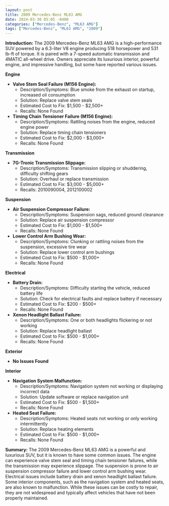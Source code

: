 ```yaml
---
layout: post
title: 2009 Mercedes-Benz ML63 AMG
date: 2024-03-30 05:05 -0400
categories: ["Mercedes-Benz", "ML63 AMG"]
tags: ["Mercedes-Benz", "ML63 AMG", "2009"]
---
```

**Introduction:**
The 2009 Mercedes-Benz ML63 AMG is a high-performance SUV powered by a 6.3-liter V8 engine producing 518 horsepower and 531 lb-ft of torque. It is paired with a 7-speed automatic transmission and 4MATIC all-wheel drive. Owners appreciate its luxurious interior, powerful engine, and impressive handling, but some have reported various issues.

**Engine**

* **Valve Stem Seal Failure (M156 Engine):**
    * Description/Symptoms: Blue smoke from the exhaust on startup, increased oil consumption
    * Solution: Replace valve stem seals
    * Estimated Cost to Fix: $1,500 - $2,500+
    * Recalls: None Found
* **Timing Chain Tensioner Failure (M156 Engine):**
    * Description/Symptoms: Rattling noises from the engine, reduced engine power
    * Solution: Replace timing chain tensioners
    * Estimated Cost to Fix: $2,000 - $3,000+
    * Recalls: None Found

**Transmission**

* **7G-Tronic Transmission Slippage:**
    * Description/Symptoms: Transmission slipping or shuddering, difficulty shifting gears
    * Solution: Overhaul or replace transmission
    * Estimated Cost to Fix: $3,000 - $5,000+
    * Recalls: 2010090004, 2012100002

**Suspension**

* **Air Suspension Compressor Failure:**
    * Description/Symptoms: Suspension sags, reduced ground clearance
    * Solution: Replace air suspension compressor
    * Estimated Cost to Fix: $1,000 - $1,500+
    * Recalls: None Found
* **Lower Control Arm Bushing Wear:**
    * Description/Symptoms: Clunking or rattling noises from the suspension, excessive tire wear
    * Solution: Replace lower control arm bushings
    * Estimated Cost to Fix: $500 - $1,000+
    * Recalls: None Found

**Electrical**

* **Battery Drain:**
    * Description/Symptoms: Difficulty starting the vehicle, reduced battery life
    * Solution: Check for electrical faults and replace battery if necessary
    * Estimated Cost to Fix: $200 - $500+
    * Recalls: None Found
* **Xenon Headlight Ballast Failure:**
    * Description/Symptoms: One or both headlights flickering or not working
    * Solution: Replace headlight ballast
    * Estimated Cost to Fix: $500 - $1,000+
    * Recalls: None Found

**Exterior**

* **No Issues Found**

**Interior**

* **Navigation System Malfunction:**
    * Description/Symptoms: Navigation system not working or displaying incorrect data
    * Solution: Update software or replace navigation unit
    * Estimated Cost to Fix: $500 - $1,500+
    * Recalls: None Found
* **Heated Seat Failure:**
    * Description/Symptoms: Heated seats not working or only working intermittently
    * Solution: Replace heating elements
    * Estimated Cost to Fix: $500 - $1,000+
    * Recalls: None Found

**Summary:**
The 2009 Mercedes-Benz ML63 AMG is a powerful and luxurious SUV, but it is known to have some common issues. The engine can experience valve stem seal and timing chain tensioner failures, while the transmission may experience slippage. The suspension is prone to air suspension compressor failure and lower control arm bushing wear. Electrical issues include battery drain and xenon headlight ballast failure. Some interior components, such as the navigation system and heated seats, are also known to malfunction. While these issues can be costly to repair, they are not widespread and typically affect vehicles that have not been properly maintained.
